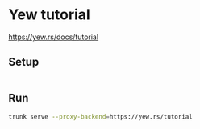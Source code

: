 # Yew tutorial

https://yew.rs/docs/tutorial

## Setup

```bash


```

## Run

```bash
trunk serve --proxy-backend=https://yew.rs/tutorial
```